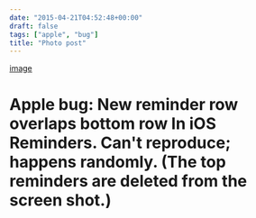 ```yaml
---
date: "2015-04-21T04:52:48+00:00"
draft: false
tags: ["apple", "bug"]
title: "Photo post"
---
```

[image](/img/2015-04-21-photo-post/1441ec23423709b71acddf5d39f3d7b3a227af593647339ceaac63a0b55b710d.jpg)

# Apple bug: New reminder row overlaps bottom row In iOS Reminders. Can't reproduce; happens randomly. (The top reminders are deleted from the screen shot.)

